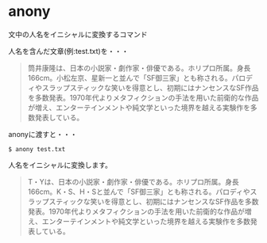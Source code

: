 # anony

文中の人名をイニシャルに変換するコマンド


人名を含んだ文章(例:test.txt)を・・・

>筒井康隆は、日本の小説家・劇作家・俳優である。ホリプロ所属。身長166cm。小松左京、星新一と並んで「SF御三家」とも称される。パロディやスラップスティックな笑いを得意とし、初期にはナンセンスなSF作品を多数発表。1970年代よりメタフィクションの手法を用いた前衛的な作品が増え、エンターテインメントや純文学といった境界を越える実験作を多数発表している。

anonyに渡すと・・・

```
$ anony test.txt
```

人名をイニシャルに変換します。

>T・Yは、日本の小説家・劇作家・俳優である。ホリプロ所属。身長166cm。K・S、H・Sと並んで「SF御三家」とも称される。パロディやスラップスティックな笑いを得意とし、初期にはナンセンスなSF作品を多数発表。1970年代よりメタフィクションの手法を用いた前衛的な作品が増え、エンターテインメントや純文学といった境界を越える実験作を多数発表している。


